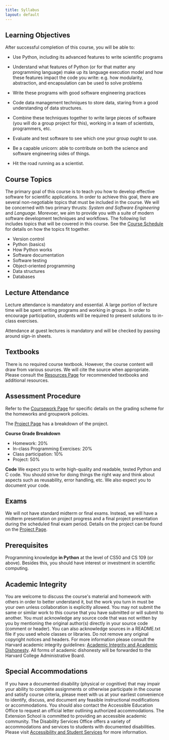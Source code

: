 ```yaml
---
title: Syllabus
layout: default
---
```


## Learning Objectives

After successful completion of this course, you will be able to:

* Use Python, including its advanced features to write scientific programs

* Understand what features of Python (or for that matter any programming language) make up its language 
  execution model and how these features impact the code you write: e.g. how modularity, abstraction, and 
  encapsulation can be used to solve problems

* Write these programs with good software engineering practices

* Code data management techniques to store data, staring from a good understanding of data structures.

* Combine these techniques together to write large pieces of software (you will do a group project for this), 
  working in a team of scientists, programmers, etc.

* Evaluate and test software to see which one your group ought to use. 

* Be a capable unicorn: able to contribute on both the science and software engineering sides of things.

* Hit the road running as a scientist. 

## Course Topics

The primary goal of this course is to teach you how to develop effective software for scientific applications. In 
order to achieve this goal, there are several non-negotiable topics that must be included in the course.  We 
will be concerned with two primary thrusts:  _System and Software Engineering_ and _Language_.  Morevoer, we aim to 
provide you with a suite of modern software development techniques and workflows.  The following list includes topics 
that will be covered in this course.  See the [Course Schedule](schedule.md) for details on how the topics fit together.

* Version control
* Python (basics)
* How Python works
* Software documentation
* Software testing 
* Object-oriented programming
* Data structures 
* Databases

## Lecture Attendance

Lecture attendance is mandatory and essential.  A large portion of lecture time will be spent writing programs and
working in groups.  In order to encourage participation, students will be required to present solutions to in-class 
exercises.

Attendance at guest lectures is mandatory and will be checked by passing around sign-in sheets.

## Textbooks

There is no required course textbook.  However, the course content will draw from various sources.  We will cite the 
source when appropriate.  Please consult the [Resources Page](resources.md) for recommended textbooks and additional 
resources. 

## Assessment Procedure

Refer to the [Coursework Page](coursework.md) for specific details on the grading scheme for the homeworks and 
groupwork policies.

The [Project Page](project.md) has a breakdown of the project.

**Course Grade Breakdown**
* Homework:  20%
* In-class Programming Exercises:  20%
* Class participation:  10%
* Project: 50%

**Code**
We expect you to write high-quality and readable, tested Python and C code. You should strive for doing things the 
right way and think about aspects such as reusability, error handling, etc. We also expect you to document your code.

## Exams

We will not have standard midterm or final exams.  Instead, we will have a midterm presentation on project 
progress and a final project presentation during the scheduled final exam period.  Details on the project 
can be found on the [Project Page](project.md).

## Prerequisites

Programming knowledge **in Python** at the level of CS50 and CS 109 (or above). Besides this, you should 
have interest or investment in scientific computing.

## Academic Integrity

You are welcome to discuss the course's material and homework with others in order to better understand it, 
but the work you turn in must be your own unless collaboration is explicitly allowed. You may not submit the 
same or similar work to this course that you have submitted or will submit to another. You must acknowledge 
any source code that was not written by you by mentioning the original author(s) directly in your source code 
(comment or header). You can also acknowledge sources in a README.txt file if you used whole classes or libraries. 
Do not remove any original copyright notices and headers. For more information please consult the Harvard academic 
integrity guidelines: 
[Academic Integrity and Academic Dishonesty](https://handbook.fas.harvard.edu/book/academic-integrity#two). All 
forms of academic dishonesty will be forwarded to the Harvard College Administrative Board. 

<!--_Adapted from text created by Chris Cecka_-->

## Special Accommodations

If you have a documented disability (physical or cognitive) that may impair your ability to complete assignments 
or otherwise participate in the course and satisfy course criteria, please meet with us at your earliest convenience 
to identify, discuss, and document any feasible instructional modifications or accommodations. You should also 
contact the Accessible Education Office to request an official letter outlining authorized accommodations. The 
Extension School is committed to providing an accessible academic community. The Disability Services Office offers 
a variety of accommodations and services to students with documented disabilities. Please visit 
[Accessibility and Student Services](www.extension.harvard.edu/resources-policies/resources/disability-services-accessibility) 
for more information.

<!--_Adapted from text created by Rahul Dave_-->
